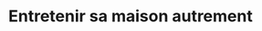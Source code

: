 ---
title : Entretenir sa maison autrement
date-publication : 11 mai 2016
description : Découvrir, ou redécouvrir, des produits naturels
lire-plus : 
order : 98
last_modified : 27 Janvier 2017 12-42-44
type_editor : ["SimpleMd"]
miniature : notre-actualite/clean-air.jpg
type-miniature: red-left
date-evenement : 07 Février 2017
date-fin-evenement : 09 Février 2017
---